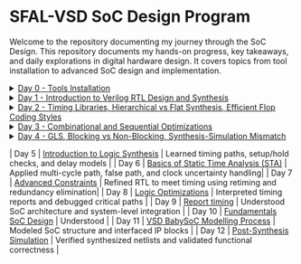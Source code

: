 # SFAL-VSD SoC Design Program
Welcome to the repository documenting my journey through the SoC Design. This repository documents my hands-on progress, key takeaways, and daily explorations in digital hardware design. It covers topics from tool installation to advanced SoC design and implementation.

<details>
  <summary><a href="https://github.com/Dhruvid98/SFAL-VSD-SoC-Design/blob/main/Day%200/README.md" target="_blank">Day 0 - Tools Installation</a></summary>
  
  #### Key Takeaways
  * Set up Ngspice and Magic; configured environment for simulation and layout tools
</details>

<details>
  <summary><a href="https://github.com/Dhruvid98/SFAL-VSD-SoC-Design/blob/main/Day%201/README.md" target="_blank">Day 1 - Introduction to Verilog RTL Design and Synthesis</a></summary>
  
  #### Key Takeaways
  * Set up Ngspice and Magic; configured environment for simulation and layout tools
</details>

<details>
  <summary><a href="https://github.com/Dhruvid98/SFAL-VSD-SoC-Design/blob/main/Day%202/README.md" target="_blank">Day 2 - Timing Libraries, Hierarchical vs Flat Synthesis, Efficient Flop Coding Styles</a></summary>
  
  #### Key Takeaways
  * Set up Ngspice and Magic; configured environment for simulation and layout tools
</details>

<details>
  <summary><a href="https://github.com/Dhruvid98/SFAL-VSD-SoC-Design/blob/main/Day%203/README.md" target="_blank">Day 3 - Combinational and Sequential Optimizations </a></summary>
  
  #### Key Takeaways
  * Set up Ngspice and Magic; configured environment for simulation and layout tools
</details>

<details>
  <summary><a href="https://github.com/Dhruvid98/SFAL-VSD-SoC-Design/blob/main/Day%204/README.md" target="_blank">Day 4 - GLS, Blocking vs Non-Blocking, Synthesis-Simulation Mismatch </a></summary>
  
  #### Key Takeaways
  * Set up Ngspice and Magic; configured environment for simulation and layout tools
</details>


| Day 5     | [Introduction to Logic Synthesis](https://github.com/Dhruvid98/SFAL-VSD-SoC-Design/blob/main/Day%205/README.md) | Learned timing paths, setup/hold checks, and delay models           |
| Day 6     | [Basics of Static Time Analysis (STA)](https://github.com/Dhruvid98/SFAL-VSD-SoC-Design/blob/main/Day%206/README.md) | Applied multi-cycle path, false path, and clock uncertainty handling|
| Day 7     | [Advanced Constraints](https://github.com/Dhruvid98/SFAL-VSD-SoC-Design/blob/main/Day%207/README.md) | Refined RTL to meet timing using retiming and redundancy elimination|
| Day 8    | [Logic Optimizations](https://github.com/Dhruvid98/SFAL-VSD-SoC-Design/blob/main/Day%208/README.md)  | Interpreted timing reports and debugged critical paths              |
| Day 9     | [Report timing](https://github.com/Dhruvid98/SFAL-VSD-SoC-Design/blob/main/Day%209/README.md) | Understood SoC architecture and system-level integration             |
| Day 10   | [Fundamentals SoC Design](https://github.com/Dhruvid98/SFAL-VSD-SoC-Design/blob/main/Day%2010/README.md) | Understood  |
| Day 11    | [ VSD BabySoC Modelling Process](https://github.com/Dhruvid98/SFAL-VSD-SoC-Design/blob/main/Day%2011/README.md)  | Modeled SoC structure and interfaced IP blocks  |
| Day 12  | [Post-Synthesis Simulation](https://github.com/Dhruvid98/SFAL-VSD-SoC-Design/blob/main/Day%2012/README.md)  | Verified synthesized netlists and validated functional correctness  | 
